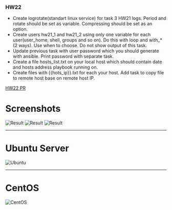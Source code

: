 ### HW22

- Create logrotate(standart linux service) for task 3 HW21 logs. Period and rotate should be set as variable. Compressing should be set as an option.
- Create users hw21_1 and hw21_2 using only one variable for each user(user_home, shell, groups and so on). Do this with loop and with_*(2 ways). Use when to choose.
Do not show output of this task.
- Update previous task with user password which you should generate with ansible. Print password with separate task.
- Create a file hosts_list.txt on your local host which should contain date and hosts address playbook running on.
- Create files with {{hots_ip}}.txt for each your host. Add  task to copy file to remote host base on remote host IP.

[HW22 PR](https://github.com/nsdementar/TMS/pull/13)

# Screenshots

![Result](https://i.ibb.co/R90Q2qW/Result-1.jpg)
![Result](https://i.ibb.co/RQLtmKv/Result-2.jpg)
![Result](https://i.ibb.co/rp4KZdn/Result-3.jpg)

-------------------------
# Ubuntu Server

![Ubuntu](https://i.ibb.co/LQzjpY0/Ubuntu.jpg)

-------------------------
# CentOS

![CentOS](https://i.ibb.co/C6gzQ1Y/CentOS.jpg)
